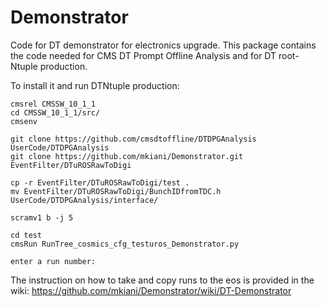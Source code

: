 # Demonstrator


Code for DT demonstrator for electronics upgrade. This package contains the code needed for CMS DT Prompt Offline Analysis and for DT root-Ntuple production.

To install it and run DTNtuple production:

```
cmsrel CMSSW_10_1_1
cd CMSSW_10_1_1/src/
cmsenv

git clone https://github.com/cmsdtoffline/DTDPGAnalysis UserCode/DTDPGAnalysis
git clone https://github.com/mkiani/Demonstrator.git EventFilter/DTuROSRawToDigi 

cp -r EventFilter/DTuROSRawToDigi/test . 
mv EventFilter/DTuROSRawToDigi/BunchIDfromTDC.h UserCode/DTDPGAnalysis/interface/

scramv1 b -j 5

cd test
cmsRun RunTree_cosmics_cfg_testuros_Demonstrator.py

enter a run number:

```
The instruction on how to take and copy runs to the eos is provided in the wiki: https://github.com/mkiani/Demonstrator/wiki/DT-Demonstrator 
